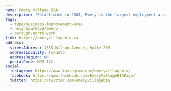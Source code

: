 ```yaml
---
name: Emery Village BIA
description: "Established in 2003, Emery is the largest employment area in Ontario with 9.72 sq km or 2,401.864 acres of land. Canada's second largest employment zone, employing over 30,000 people with over 3,200 commercial, industrial and retail establishments."
tags:
  - type/business-improvement-area
  - neighbourhood/emery
  - borough/north-york
link: https://emeryvillagebia.ca
address:
  streetAddress: 1885 Wilson Avenue, Suite 209
  addressLocality: Toronto
  addressRegion: ON
  postalCode: M9M 1A2
social:
  instagram: https://www.instagram.com/emeryvillagebia/
  facebook: https://www.facebook.com/EmeryVillageBIAPage/
  twitter: https://twitter.com/emeryvillagebia
---
```

